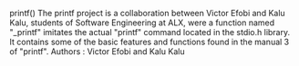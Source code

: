 printf()
The printf project is a collaboration between Victor Efobi and Kalu Kalu, students of Software Engineering at ALX, were a function named "_printf" imitates the actual "printf" command located in the stdio.h library. It contains some of the basic features and functions found in the manual 3 of "printf".
Authors : Victor Efobi and Kalu Kalu
